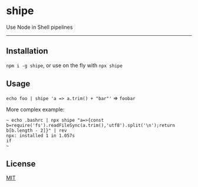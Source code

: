 # shipe

Use Node in Shell pipelines

--------

## Installation

`npm i -g shipe`, or use on the fly with `npx shipe`

## Usage

`echo foo | shipe 'a => a.trim() + "bar"'` => `foobar`

More complex example:

```shell
~ echo .bashrc | npx shipe "a=>{const b=require('fs').readFileSync(a.trim(),'utf8').split('\n');return b[b.length - 2]}" | rev
npx: installed 1 in 1.057s
if
~ 
```

## License

[MIT](./LICENSE.md)
